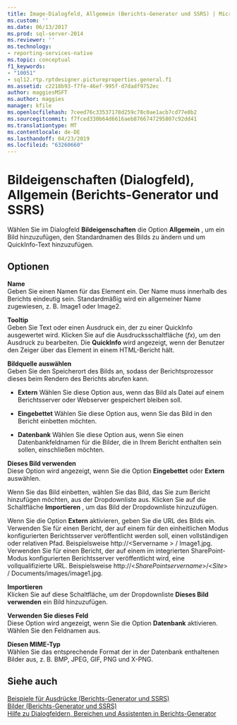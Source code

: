 ```yaml
---
title: Image-Dialogfeld, Allgemein (Berichts-Generator und SSRS) | Microsoft-Dokumentation
ms.custom: ''
ms.date: 06/13/2017
ms.prod: sql-server-2014
ms.reviewer: ''
ms.technology:
- reporting-services-native
ms.topic: conceptual
f1_keywords:
- "10051"
- sql12.rtp.rptdesigner.pictureproperties.general.f1
ms.assetid: c2218b93-f7fe-46ef-995f-d7dadf9752ec
author: maggiesMSFT
ms.author: maggies
manager: kfile
ms.openlocfilehash: 7ceed76c33537178d259c78c0ae1acb7cd77e8b2
ms.sourcegitcommit: f7fced330b64d6616aeb8766747295807c92dd41
ms.translationtype: MT
ms.contentlocale: de-DE
ms.lasthandoff: 04/23/2019
ms.locfileid: "63260660"
---
```

# <a name="image-properties-dialog-box-general-report-builder-and-ssrs"></a>Bildeigenschaften (Dialogfeld), Allgemein (Berichts-Generator und SSRS)
  Wählen Sie im Dialogfeld **Bildeigenschaften** die Option **Allgemein** , um ein Bild hinzuzufügen, den Standardnamen des Bilds zu ändern und um QuickInfo-Text hinzuzufügen.  
  
## <a name="options"></a>Optionen  
 **Name**  
 Geben Sie einen Namen für das Element ein. Der Name muss innerhalb des Berichts eindeutig sein. Standardmäßig wird ein allgemeiner Name zugewiesen, z. B. Image1 oder Image2.  
  
 **Tooltip**  
 Geben Sie Text oder einen Ausdruck ein, der zu einer QuickInfo ausgewertet wird. Klicken Sie auf die Ausdrucksschaltfläche (*fx*), um den Ausdruck zu bearbeiten. Die **QuickInfo** wird angezeigt, wenn der Benutzer den Zeiger über das Element in einem HTML-Bericht hält.  
  
 **Bildquelle auswählen**  
 Geben Sie den Speicherort des Bilds an, sodass der Berichtsprozessor dieses beim Rendern des Berichts abrufen kann.  
  
-   **Extern** Wählen Sie diese Option aus, wenn das Bild als Datei auf einem Berichtsserver oder Webserver gespeichert bleiben soll.  
  
-   **Eingebettet** Wählen Sie diese Option aus, wenn Sie das Bild in den Bericht einbetten möchten.  
  
-   **Datenbank** Wählen Sie diese Option aus, wenn Sie einen Datenbankfeldnamen für die Bilder, die in Ihrem Bericht enthalten sein sollen, einschließen möchten.  
  
 **Dieses Bild verwenden**  
 Diese Option wird angezeigt, wenn Sie die Option **Eingebettet** oder **Extern** auswählen.  
  
 Wenn Sie das Bild einbetten, wählen Sie das Bild, das Sie zum Bericht hinzufügen möchten, aus der Dropdownliste aus. Klicken Sie auf die Schaltfläche **Importieren** , um das Bild der Dropdownliste hinzuzufügen.  
  
 Wenn Sie die Option **Extern** aktivieren, geben Sie die URL des Bilds ein. Verwenden Sie für einen Bericht, der auf einem für den einheitlichen Modus konfigurierten Berichtsserver veröffentlicht werden soll, einen vollständigen oder relativen Pfad. Beispielsweise http://\<Servername > / Image1.jpg. Verwenden Sie für einen Bericht, der auf einem im integrierten SharePoint-Modus konfigurierten Berichtsserver veröffentlicht wird, eine vollqualifizierte URL. Beispielsweise http://\<*SharePointservername*>/\<*Site*> / Documents/images/image1.jpg.  
  
 **Importieren**  
 Klicken Sie auf diese Schaltfläche, um der Dropdownliste **Dieses Bild verwenden** ein Bild hinzuzufügen.  
  
 **Verwenden Sie dieses Feld**  
 Diese Option wird angezeigt, wenn Sie die Option **Datenbank** aktivieren. Wählen Sie den Feldnamen aus.  
  
 **Diesen MIME-Typ**  
 Wählen Sie das entsprechende Format der in der Datenbank enthaltenen Bilder aus, z. B. BMP, JPEG, GIF, PNG und X-PNG.  
  
## <a name="see-also"></a>Siehe auch  
 [Beispiele für Ausdrücke &#40;Berichts-Generator und SSRS&#41;](report-design/expression-examples-report-builder-and-ssrs.md)   
 [Bilder &#40;Berichts-Generator und SSRS&#41;](report-design/images-report-builder-and-ssrs.md)   
 [Hilfe zu Dialogfeldern, Bereichen und Assistenten in Berichts-Generator](../../2014/reporting-services/report-builder-help-for-dialog-boxes-panes-and-wizards.md)  
  
  
